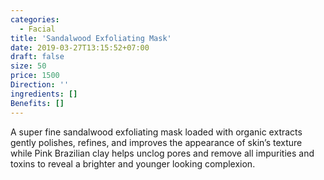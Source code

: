 ```yaml
---
categories:
  - Facial
title: 'Sandalwood Exfoliating Mask'
date: 2019-03-27T13:15:52+07:00
draft: false
size: 50
price: 1500
Direction: ''
ingredients: []
Benefits: []
---
```


A super fine sandalwood exfoliating mask loaded with organic extracts gently polishes, refines, and improves the appearance of skin’s texture while Pink Brazilian clay helps unclog pores and remove all impurities and toxins to reveal a brighter and younger looking complexion.
